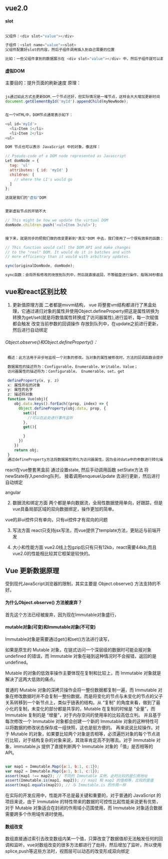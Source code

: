 ## vue2.0

#### slot

```javascript

父组件：<div slot="value"></div>

子组件：<slot name="value"><slot>
父组件配置好slot的内容，然后子组件调用插入到自己需要的位置

比如：一些父组件拿到的数据展示在 <div slot="value"></div> 中，然后子组件就可以直接拿去展示
```


#### 虚拟DOM
主要目的：提升页面的刷新速度
原理：

```javascript

js通过如此方式去更新DOM,一个节点还好，但实际情况是一堆节点，这样会大大增加更新时间
document.getElementById('myId').appendChild(myNewNode);


在一个HTML中，DOM节点通常表示如下：

<ul id='myId'>
  <li>Item 1</li>
  <li>Item 2</li>
<ul>

DOM 节点也可以表示 JavaScript 中的对象，像这样：

// Pseudo-code of a DOM node represented as Javascript
Let domNode = {
  tag: 'ul'
  attributes: { id: 'myId' }
  children: [
    // where the LI's would go
  ]
};

这就是我们的"虚拟"DOM


更新虚拟节点的开销不大

// This might be how we update the virtual DOM
domNode.children.push('<ul>Item 3</ul>');


接下来，就是同步的把我们做的改变更新到*真实*DOM 中去，我们使用了一个很有效率的函数：

// This function would call the DOM API and make changes
// to the "real" DOM. It would do it in batches and with
// more efficiency than it would with arbitrary updates.

sync(originalDomNode, domNode);

sync函数：会将所有修改的块放到队列中，然后就直接返回，不等磁盘进行操作，每隔30秒都会周期性调用一次。

```


## vue和react区别比较
1. 更新值原理方面
   二者都是mvvm结构，
   vue 将整套vm结构都进行了黑盒处理，它通过递归对象的属性并使用Object.defineProperty把这是属性转换为转换为get/set(就是将数值属性转换成了访问器属性),进行监听，每一次赋值都会触发 改变当前参数的回调操作 存放到队列中，在update之前进行更新，然后进行自动绑定

###### Object.observe()和Object.defineProperty()：
  ```javascript
   概述：此方法用于异步地监视一个对象的修改。当对象的属性被修改时，方法的回调函数会提供一个有序的修改流，然而这个接口已经从各大浏览器移除，可以使用通用的 proxy 对象。

   数据属性的描述符为：Configurable，Enumerable，Writable，Value；
   访问器属性的描述符为：Configurable， Enumerable，set，get

   defineProperty(x, y, z)
   x: 属性所在的对象
   y: 属性的名字
   z: 描述符对象
   function Vue(obj){
      obj.data.keys().forEach((prop, index) => {
        Object.defineProperty(obj.data, prop, {
          set(){
            //可以在此处进行事件监听
          },
          get(){

          }
        })
      })
      return obj;
   }
   通过defineProperty方法将数据属性转化为访问器属性，因为会对data中的参数进行转化操作，所以vue将不支持再次使用普通的直接赋值 如：vm.name = 'xxx'(这样只是赋值给了一个数值属性，并没有将这个属性转化为可访问属性也就不会具备访问属性的事件监听机制),name则必须在data中进行声明

   ```

   react在vue整套黑盒前 通过设置state, 然后手动调用函数 setState方法 将 newState存入pending队列， 接着调用enqueueUpdate 去进行更新，然后进行自动绑定

   angular

2. 数据流和绑定方面
两个都是单向数据流，全局性数据使用单向，好跟踪，但是vue具备局部区域的双向数据绑定，操作更加的简单。

vue的非ui控件只有单向，只有ui控件才有双向的问题

3. 写法方面
react只支持jsx写法，而vue提供了template方法，更贴近与前端开发

4. 大小和性能方面
vue2.0线上包gzip后只有只有12kb，react需要44kb,而且vue2.0的性能相比较其它框架是较快的。



## Vue 更新数据原理
受到现代JavaScript浏览器的限制，其实主要是 Object.observe() 方法支持的不好。
#### 为什么Object.observe() 方法被废弃？
首先这个方法已经被废弃，因为现在Immutable对象盛行，

#### mutable对象(可变)和Immutable对象(不可变)
Immutable对象是需要通过get()和set()方法进行读写，

如果是原生的 Mutable 对象，在链式访问一个深层级的数据时可能会报对象 undefined 的错误，而 Immutable 对象在碰到这种情况时不会报错，返回的是 undefined。


Mutable 的对象的低效率操作主要体现在复制和比较上，而 Immutable 对象就是解决了这两大低效的痛点。


普通的 Mutable 对象的深拷贝操作会将一整份数据都复制一遍，而 Immutable 对象在修改数据时并不会复制一整份数据，而是将变化的节点与未变化的节点的父子关系转移到一个新节点上，类似于链表的结构。从 “复制” 的角度来看，做到了最小化的复制，未变化的部分都是共享的，Mutable 在复制的时候是 “全量”，而 Immutable 复制的是 “增量”，对于内存空间的使用率的比较高低立判。
并且基于每次修改一个 Immutable 对象都会创建一个新的 Immutable 对象的这种特性可以将数据的修改状态保存成一组快照，这也是挺方便的。
再来说说比较操作。对于 Mutable 的对象，如果要比较两个对象是否相等，必须遍历对象的每个节点进行比较，对于结构复杂的对象来说，其效率肯定高不到哪去。对于 Immutable 对象，immutable.js 提供了直接判断两个 Immutable 对象的「值」是否相等的 API。
```javascript

var map1 = Immutable.Map({a:1, b:1, c:1});
var map2 = Immutable.Map({a:1, b:1, c:1});
assert(map1 !== map2); // 不同的 Immutable 实例，此时比较的是引用地址
assert(Immutable.is(map1, map2)); // map1 和 map2 的值相等，比较的是值
assert(map1.equals(map2)); // 与 Immutable.is 的作用一样

```
在实际的开发应用中，性能并不总是最关键和重要的，对于普通的 JavaScript 的项目来说，由于 Immutable 的特性带来的数据的可控性比起性能来说更有优势，对于 Mutable 对象适合在封闭的作用域小范围使用，而 Immutable 对象适合数据需要跨多个作用域传递时使用。

#### 数组改变
数组直接通过索引去改变数组内某一个值，只算改变了数据值却无法触发任何的回调和监听，vue对数组改变的很多方法都进行了劫持，然后增加了监听，所以使用splice,push等这些方法时，视图层可以动态的改变形成双向绑定
